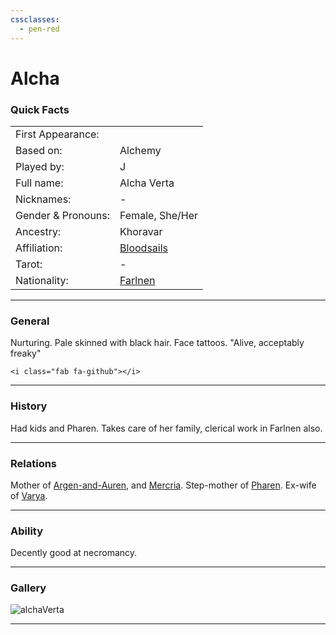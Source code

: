 ```yaml
---
cssclasses:
  - pen-red
---
```

# Alcha
### Quick Facts

|                    |                                                |
| ------------------ | ---------------------------------------------- |
| First Appearance:  |                                                |
| Based on:          | Alchemy                                        |
| Played by:         | J                                              |
| Full name:         | Alcha Verta                                    |
| Nicknames:         | -                                              |
| Gender & Pronouns: | Female, She/Her                                |
| Ancestry:          | Khoravar                                       |
| Affiliation:       | [Bloodsails](../../-Groups/Bloodsails.md)      |
| Tarot:             | -                                              |
| Nationality:       | [Farlnen](../../-Locations--Planes/Farlnen.md) |
***
### General
Nurturing. Pale skinned with black hair. Face tattoos.
"Alive, acceptably freaky"


```
<i class="fab fa-github"></i>
```


***
### History
Had kids and Pharen. Takes care of her family, clerical work in Farlnen also.

***
### Relations
Mother of [Argen-and-Auren](Argen-and-Auren.md), and [Mercria](Mercria.md).
Step-mother of [Pharen](../-Player/Pharen.md).
Ex-wife of [Varya](Varya.md).

***
### Ability
Decently good at necromancy.

***
### Gallery

![alchaVerta](../../../../../../99%20-%20META/attachments/alchaVerta.png)
***
